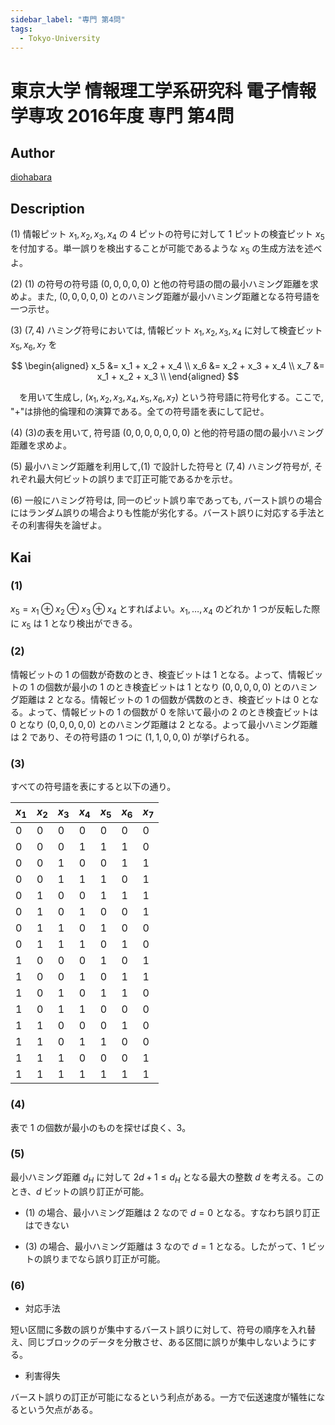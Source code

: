```yaml
---
sidebar_label: "専門 第4問"
tags:
  - Tokyo-University
---
```

# 東京大学 情報理工学系研究科 電子情報学専攻 2016年度 専門 第4問


## **Author**
[diohabara](https://github.com/diohabara/open_inshi)

## **Description**
(1) 情報ピット $x_1,x_2,x_3,x_4$ の $4$ ピットの符号に対して $1$ ピットの検査ピット $x_5$ を付加する。単一誤りを検出することが可能であるような $x_5$ の生成方法を述べよ。

(2) (1) の符号の符号語 $(0,0,0,0,0)$ と他の符号語の間の最小ハミング距離を求めよ。また, $(0,0,0,0,0)$ とのハミング距離が最小ハミング距離となる符号語を一つ示せ。

(3) $(7,4)$ ハミング符号においては, 情報ビット $x_1,x_2,x_3,x_4$ に対して検査ビット $x_5,x_6,x_7$ を

$$
\begin{aligned}
x_5 &= x_1 + x_2 + x_4 \\
x_6 &= x_2 + x_3 + x_4 \\
x_7 &= x_1 + x_2 + x_3 \\
\end{aligned}
$$

&emsp;を用いて生成し, $(x_1,x_2,x_3,x_4,x_5,x_6,x_7)$ という符号語に符号化する。ここで, "+"は排他的倫理和の演算である。全ての符号語を表にして記せ。

(4) (3)の表を用いて, 符号語 $(0,0,0,0,0,0,0)$ と他的符号語の間の最小ハミング距離を求めよ。

(5) 最小ハミング距離を利用して,(1) で設計した符号と $(7,4)$ ハミング符号が, それぞれ最大何ビットの誤りまで訂正可能であるかを示せ。

(6) 一般にハミング符号は, 同一のピット誤り率であっても, バースト誤りの場合にはランダム誤りの場合よりも性能が劣化する。バースト誤りに対応する手法とその利害得失を論ぜよ。

## **Kai**
### (1)
$x_5 = x_1 \oplus x_2 \oplus x_3 \oplus x_4$ とすればよい。$x_1, \dots ,x_4$ のどれか $1$ つが反転した際に $x_5$ は $1$ となり検出ができる。

### (2)
情報ビットの $1$ の個数が奇数のとき、検査ビットは $1$ となる。よって、情報ビットの $1$ の個数が最小の $1$ のとき検査ビットは $1$ となり $(0, 0, 0, 0, 0)$ とのハミング距離は $2$ となる。情報ビットの $1$ の個数が偶数のとき、検査ビットは $0$ となる。よって、情報ビットの $1$ の個数が $0$ を除いて最小の $2$ のとき検査ビットは $0$ となり $(0, 0, 0, 0, 0)$ とのハミング距離は $2$ となる。よって最小ハミング距離は $2$ であり、その符号語の $1$ つに $(1, 1, 0, 0, 0)$ が挙げられる。

### (3)
すべての符号語を表にすると以下の通り。

|$x_1$|$x_2$|$x_3$|$x_4$|$x_5$|$x_6$|$x_7$|
|-|-|-|-|-|-|-|
|0|0|0|0|0|0|0|
|0|0|0|1|1|1|0|
|0|0|1|0|0|1|1|
|0|0|1|1|1|0|1|
|0|1|0|0|1|1|1|
|0|1|0|1|0|0|1|
|0|1|1|0|1|0|0|
|0|1|1|1|0|1|0|
|1|0|0|0|1|0|1|
|1|0|0|1|0|1|1|
|1|0|1|0|1|1|0|
|1|0|1|1|0|0|0|
|1|1|0|0|0|1|0|
|1|1|0|1|1|0|0|
|1|1|1|0|0|0|1|
|1|1|1|1|1|1|1|

### (4)
表で $1$ の個数が最小のものを探せば良く、$3$。

### (5)
最小ハミング距離 $d_H$ に対して $2d + 1 \le d_H$ となる最大の整数 $d$ を考える。このとき、$d$ ビットの誤り訂正が可能。

- (1) の場合、最小ハミング距離は $2$ なので $d = 0$ となる。すなわち誤り訂正はできない

- (3) の場合、最小ハミング距離は $3$ なので $d = 1$ となる。したがって、$1$ ビットの誤りまでなら誤り訂正が可能。

### (6)
- 対応手法
  
短い区間に多数の誤りが集中するバースト誤りに対して、符号の順序を入れ替え、同じブロックのデータを分散させ、ある区間に誤りが集中しないようにする。

- 利害得失

バースト誤りの訂正が可能になるという利点がある。一方で伝送速度が犠牲になるという欠点がある。